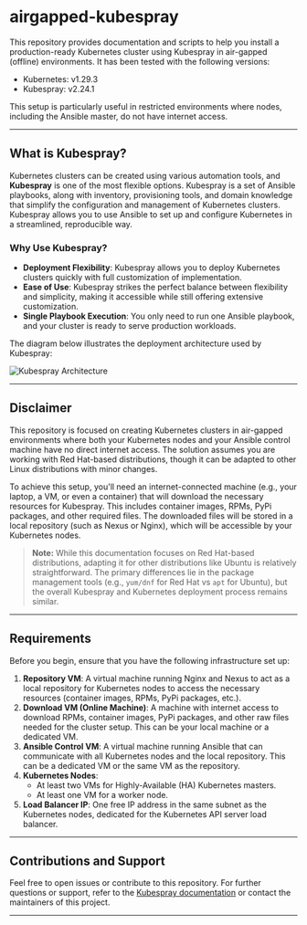# airgapped-kubespray

This repository provides documentation and scripts to help you install a production-ready Kubernetes cluster using Kubespray in air-gapped (offline) environments. It has been tested with the following versions:

- Kubernetes: v1.29.3
- Kubespray: v2.24.1

This setup is particularly useful in restricted environments where nodes, including the Ansible master, do not have internet access.

---

## What is Kubespray?

Kubernetes clusters can be created using various automation tools, and **Kubespray** is one of the most flexible options. Kubespray is a set of Ansible playbooks, along with inventory, provisioning tools, and domain knowledge that simplify the configuration and management of Kubernetes clusters. Kubespray allows you to use Ansible to set up and configure Kubernetes in a streamlined, reproducible way.

### Why Use Kubespray?

- **Deployment Flexibility**: Kubespray allows you to deploy Kubernetes clusters quickly with full customization of implementation.
- **Ease of Use**: Kubespray strikes the perfect balance between flexibility and simplicity, making it accessible while still offering extensive customization.
- **Single Playbook Execution**: You only need to run one Ansible playbook, and your cluster is ready to serve production workloads.

The diagram below illustrates the deployment architecture used by Kubespray:

![Kubespray Architecture](https://bbs-img.huaweicloud.com/blogs/img/20230607/1686127981065342881.png?raw=true)

---

## Disclaimer

This repository is focused on creating Kubernetes clusters in air-gapped environments where both your Kubernetes nodes and your Ansible control machine have no direct internet access. The solution assumes you are working with Red Hat-based distributions, though it can be adapted to other Linux distributions with minor changes.

To achieve this setup, you'll need an internet-connected machine (e.g., your laptop, a VM, or even a container) that will download the necessary resources for Kubespray. This includes container images, RPMs, PyPi packages, and other required files. The downloaded files will be stored in a local repository (such as Nexus or Nginx), which will be accessible by your Kubernetes nodes.

> **Note:** While this documentation focuses on Red Hat-based distributions, adapting it for other distributions like Ubuntu is relatively straightforward. The primary differences lie in the package management tools (e.g., `yum/dnf` for Red Hat vs `apt` for Ubuntu), but the overall Kubespray and Kubernetes deployment process remains similar.

---

## Requirements

Before you begin, ensure that you have the following infrastructure set up:

1. **Repository VM**: A virtual machine running Nginx and Nexus to act as a local repository for Kubernetes nodes to access the necessary resources (container images, RPMs, PyPi packages, etc.).
2. **Download VM (Online Machine)**: A machine with internet access to download RPMs, container images, PyPi packages, and other raw files needed for the cluster setup. This can be your local machine or a dedicated VM.
3. **Ansible Control VM**: A virtual machine running Ansible that can communicate with all Kubernetes nodes and the local repository. This can be a dedicated VM or the same VM as the repository.
4. **Kubernetes Nodes**:
   - At least two VMs for Highly-Available (HA) Kubernetes masters.
   - At least one VM for a worker node.
5. **Load Balancer IP**: One free IP address in the same subnet as the Kubernetes nodes, dedicated for the Kubernetes API server load balancer.

---

## Contributions and Support

Feel free to open issues or contribute to this repository. For further questions or support, refer to the [Kubespray documentation](https://kubespray.io) or contact the maintainers of this project.

---
